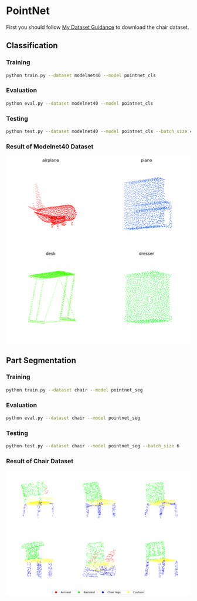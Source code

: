 # PointNet #
First you should follow [My Dataset Guidance](https://github.com/tungyen/Deep_learning_CV/tree/master/Dataset) to download the chair dataset.

## Classification ##

### Training ###
```bash
python train.py --dataset modelnet40 --model pointnet_cls
```

### Evaluation ###
```bash
python eval.py --dataset modelnet40 --model pointnet_cls
```

### Testing ###
```bash
python test.py --dataset modelnet40 --model pointnet_cls --batch_size 4
```

### Result of Modelnet40 Dataset ###
![image](https://github.com/tungyen/Deep_learning_CV/blob/master/Segmentation_3d/PointNet/imgs/pointnet_cls_modelnet40.png)

## Part Segmentation ##

### Training ###
```bash
python train.py --dataset chair --model pointnet_seg
```

### Evaluation ###
```bash
python eval.py --dataset chair --model pointnet_seg
```

### Testing ###
```bash
python test.py --dataset chair --model pointnet_seg --batch_size 6
```

### Result of Chair Dataset ###
![image](https://github.com/tungyen/Deep_learning_CV/blob/master/Segmentation_3d/PointNet/imgs/pointnet_seg_chair.png)
